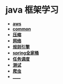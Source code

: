 # java 框架学习

* [__aws__]()
* [__common__]() 
* [__压缩__]()
* [__网络__]()
* [__规则引擎__]()
* [__spring全家桶__]()
* [__任务调度__]()
* [__测试__]()
* [__爬虫__]()
* [____]()
